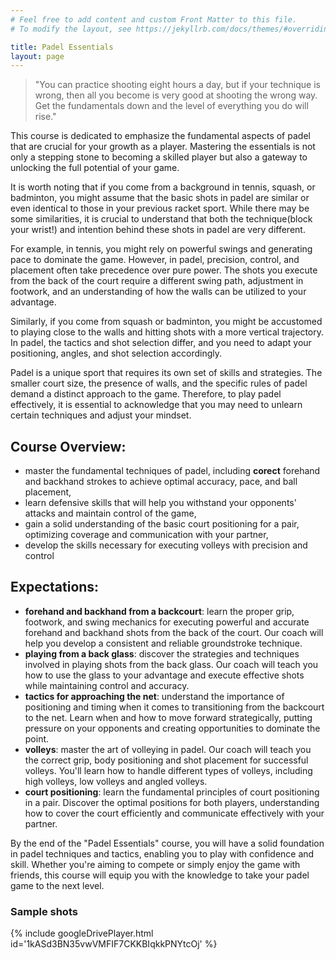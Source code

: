 ```yaml
---
# Feel free to add content and custom Front Matter to this file.
# To modify the layout, see https://jekyllrb.com/docs/themes/#overriding-theme-defaults

title: Padel Essentials
layout: page
---
```

>"You can practice shooting eight hours a day, but if your technique is wrong, then all you become is very good at shooting the wrong way. Get the fundamentals down and the level of everything you do will rise."

This course is dedicated to emphasize the fundamental aspects of padel that are crucial for your growth as a player. Mastering the essentials is not only a stepping stone to becoming a skilled player but also a gateway to unlocking the full potential of your game.

It is worth noting that if you come from a background in tennis, squash, or badminton, you might assume that the basic shots in padel are similar or even identical to those in your previous racket sport. While there may be some similarities, it is crucial to understand that both the technique(block your wrist!) and intention behind these shots in padel are very different.

For example, in tennis, you might rely on powerful swings and generating pace to dominate the game. However, in padel, precision, control, and placement often take precedence over pure power. The shots you execute from the back of the court require a different swing path, adjustment in footwork, and an understanding of how the walls can be utilized to your advantage.

Similarly, if you come from squash or badminton, you might be accustomed to playing close to the walls and hitting shots with a more vertical trajectory. In padel, the tactics and shot selection differ, and you need to adapt your positioning, angles, and shot selection accordingly.

Padel is a unique sport that requires its own set of skills and strategies. The smaller court size, the presence of walls, and the specific rules of padel demand a distinct approach to the game. Therefore, to play padel effectively, it is essential to acknowledge that you may need to unlearn certain techniques and adjust your mindset.

## Course Overview:

- master the fundamental techniques of padel, including **corect** forehand and backhand strokes to achieve optimal accuracy, pace, and ball placement,
- learn defensive skills that will help you withstand your opponents' attacks and maintain control of the game,
- gain a solid understanding of the basic court positioning for a pair, optimizing coverage and communication with your partner,
- develop the skills necessary for executing volleys with precision and control

## Expectations:

- **forehand and backhand from a backcourt**: learn the proper grip, footwork, and swing mechanics for executing powerful and accurate forehand and backhand shots from the back of the court. Our coach will help you develop a consistent and reliable groundstroke technique.
- **playing from a back glass**: discover the strategies and techniques involved in playing shots from the back glass. Our coach will teach you how to use the glass to your advantage and execute effective shots while maintaining control and accuracy.
- **tactics for approaching the net**: understand the importance of positioning and timing when it comes to transitioning from the backcourt to the net. Learn when and how to move forward strategically, putting pressure on your opponents and creating opportunities to dominate the point.
- **volleys**: master the art of volleying in padel. Our coach will teach you the correct grip, body positioning and shot placement for successful volleys. You'll learn how to handle different types of volleys, including high volleys, low volleys and angled volleys. 
- **court positioning**: learn the fundamental principles of court positioning in a pair. Discover the optimal positions for both players, understanding how to cover the court efficiently and communicate effectively with your partner.

By the end of the "Padel Essentials" course, you will have a solid foundation in padel techniques and tactics, enabling you to play with confidence and skill. Whether you're aiming to compete or simply enjoy the game with friends, this course will equip you with the knowledge to take your padel game to the next level.

### Sample shots
{% include googleDrivePlayer.html id='1kASd3BN35vwVMFIF7CKKBIqkkPNYtcOj' %} 